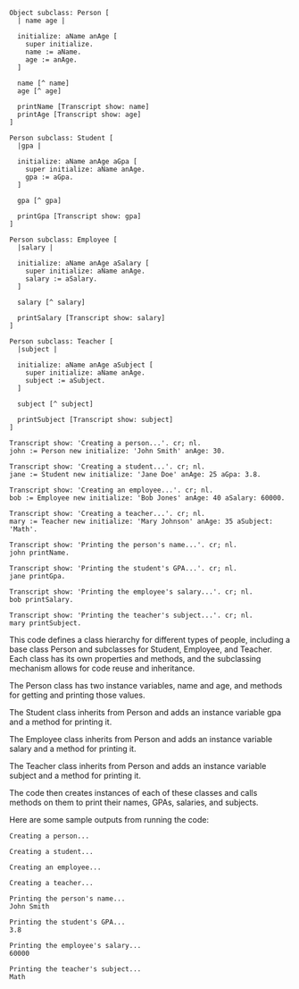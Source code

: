 ```smalltalk
Object subclass: Person [
  | name age |

  initialize: aName anAge [
    super initialize.
    name := aName.
    age := anAge.
  ]

  name [^ name]
  age [^ age]

  printName [Transcript show: name]
  printAge [Transcript show: age]
]

Person subclass: Student [
  |gpa |

  initialize: aName anAge aGpa [
    super initialize: aName anAge.
    gpa := aGpa.
  ]

  gpa [^ gpa]

  printGpa [Transcript show: gpa]
]

Person subclass: Employee [
  |salary |

  initialize: aName anAge aSalary [
    super initialize: aName anAge.
    salary := aSalary.
  ]

  salary [^ salary]

  printSalary [Transcript show: salary]
]

Person subclass: Teacher [
  |subject |

  initialize: aName anAge aSubject [
    super initialize: aName anAge.
    subject := aSubject.
  ]

  subject [^ subject]

  printSubject [Transcript show: subject]
]

Transcript show: 'Creating a person...'. cr; nl.
john := Person new initialize: 'John Smith' anAge: 30.

Transcript show: 'Creating a student...'. cr; nl.
jane := Student new initialize: 'Jane Doe' anAge: 25 aGpa: 3.8.

Transcript show: 'Creating an employee...'. cr; nl.
bob := Employee new initialize: 'Bob Jones' anAge: 40 aSalary: 60000.

Transcript show: 'Creating a teacher...'. cr; nl.
mary := Teacher new initialize: 'Mary Johnson' anAge: 35 aSubject: 'Math'.

Transcript show: 'Printing the person's name...'. cr; nl.
john printName.

Transcript show: 'Printing the student's GPA...'. cr; nl.
jane printGpa.

Transcript show: 'Printing the employee's salary...'. cr; nl.
bob printSalary.

Transcript show: 'Printing the teacher's subject...'. cr; nl.
mary printSubject.
```

This code defines a class hierarchy for different types of people, including a base class Person and subclasses for Student, Employee, and Teacher. Each class has its own properties and methods, and the subclassing mechanism allows for code reuse and inheritance.

The Person class has two instance variables, name and age, and methods for getting and printing those values.

The Student class inherits from Person and adds an instance variable gpa and a method for printing it.

The Employee class inherits from Person and adds an instance variable salary and a method for printing it.

The Teacher class inherits from Person and adds an instance variable subject and a method for printing it.

The code then creates instances of each of these classes and calls methods on them to print their names, GPAs, salaries, and subjects.

Here are some sample outputs from running the code:

```
Creating a person...

Creating a student...

Creating an employee...

Creating a teacher...

Printing the person's name...
John Smith

Printing the student's GPA...
3.8

Printing the employee's salary...
60000

Printing the teacher's subject...
Math
```